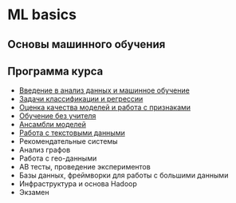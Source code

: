# ML basics

## Основы машинного обучения

## Программа курса
* [Введение в анализ данных и машинное обучение](https://github.com/vadim0912/MLbase_2021_spring/tree/master/lecture01)
* [Задачи классификации и регрессии](https://github.com/vadim0912/MLbase_2021_spring/tree/main/lecture02)
* [Оценка качества моделей и работа с признаками](https://github.com/vadim0912/MLbase_2021_spring/tree/main/lecture03)
* [Обучение без учителя](https://github.com/vadim0912/MLbase_2021_spring/tree/main/lecture04)
* [Ансамбли моделей](https://github.com/vadim0912/MLbase_2021_spring/tree/main/lecture05)
* [Работа с текстовыми данными](https://github.com/vadim0912/MLbase_2021_spring/tree/main/lecture06)
* Рекомендательные системы
* Анализ графов
* Работа с гео-данными
* АВ тесты, проведение экспериментов
* Базы данных, фреймворки для работы с большими данными
* Инфраструктура и основа Hadoop
* Экзамен
